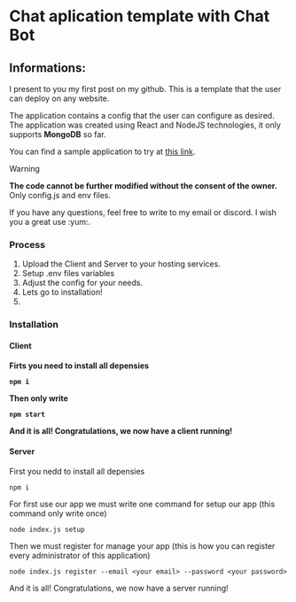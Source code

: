 <h1>Chat aplication template with Chat Bot</h1>

<h2>Informations:</h2>
<p>I present to you my first post on my github. This is a template that the user can deploy on any website.</p>
<p>The application contains a config that the user can configure as desired. The application was created using React and NodeJS technologies, it only supports <strong>MongoDB</strong> so far.</p>
<p>You can find a sample application to try at <a href="#chat-aplication-tempalte-with-chat-bot">this link</a>.</p>

> [!WARNING]
> <strong>The code cannot be further modified without the consent of the owner.</strong> Only config.js and env files.<br>

<p>If you have any questions, feel free to write to my email or discord. I wish you a great use :yum:.</p>

<h3>Process</h3>

<ol>
    <li>Upload the Client and Server to your hosting services.</li>
    <li>Setup .env files variables</li>
    <li>Adjust the config for your needs.</li>
    <li>Lets go to installation!<li>
</ol>

<h3>Installation</h3>

<h4>Client<h4>

<p>Firts you need to install all depensies</p>

```
npm i

```
<p>Then only write</p>

```
npm start

```
<p>And it is all! Congratulations, we now have a client running!</p>

<h4>Server</h4>

<p>First you nedd to install all depensies</p>

```
npm i

```
<p>For first use our app we must write one command for setup our app (this command only write once)</p>

```
node index.js setup

```
<p>Then we must register for manage your app (this is how you can register every administrator of this application)</p>

```
node index.js register --email <your email> --password <your password>

```
<p>And it is all! Congratulations, we now have a server running!</p>
